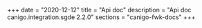 +++
date        = "2020-12-12"
title       = "Api doc"
description = "Api doc canigo.integration.sgde 2.2.0"
sections    = "canigo-fwk-docs"
+++